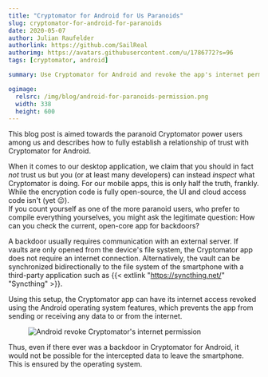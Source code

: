 ```yaml
---
title: "Cryptomator for Android for Us Paranoids"
slug: cryptomator-for-android-for-paranoids
date: 2020-05-07
author: Julian Raufelder
authorlink: https://github.com/SailReal
authorimg: https://avatars.githubusercontent.com/u/1786772?s=96
tags: [cryptomator, android]

summary: Use Cryptomator for Android and revoke the app's internet permissions to make backdoors almost impossible.

ogimage:
  relsrc: /img/blog/android-for-paranoids-permission.png
  width: 338
  height: 600
---
```


This blog post is aimed towards the paranoid Cryptomator power users among us and describes how to fully establish a relationship of trust with Cryptomator for Android.

When it comes to our desktop application, we claim that you should in fact _not_ trust us but you (or at least many developers) can instead _inspect_ what Cryptomator is doing. For our mobile apps, this is only half the truth, frankly. While the encryption code is fully open-source, the UI and cloud access code isn't (yet :wink:).   
If you count yourself as one of the more paranoid users, who prefer to compile everything yourselves, you might ask the legitimate question: How can you check the current, open-core app for backdoors?

A backdoor usually requires communication with an external server. If vaults are only opened from the device's file system, the Cryptomator app does not require an internet connection. Alternatively, the vault can be synchronized bidirectionally to the file system of the smartphone with a third-party application such as {{< extlink "https://syncthing.net/" "Syncthing" >}}.

Using this setup, the Cryptomator app can have its internet access revoked using the Android operating system features, which prevents the app from sending or receiving any data to or from the internet.

<figure class="text-center">
  <img class="inline-block rounded-sm" src="/img/blog/android-for-paranoids-permission.png" alt="Android revoke Cryptomator's internet permission" />
</figure>

Thus, even if there ever was a backdoor in Cryptomator for Android, it would not be possible for the intercepted data to leave the smartphone. This is ensured by the operating system.
